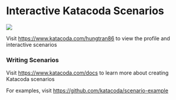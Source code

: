 # Interactive Katacoda Scenarios

[![](http://shields.katacoda.com/katacoda/hungtran86/count.svg)](https://www.katacoda.com/hungtran86 "Get your profile on Katacoda.com")

Visit https://www.katacoda.com/hungtran86 to view the profile and interactive scenarios

### Writing Scenarios
Visit https://www.katacoda.com/docs to learn more about creating Katacoda scenarios

For examples, visit https://github.com/katacoda/scenario-example
